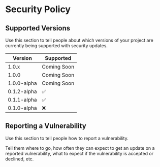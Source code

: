 # Security Policy

## Supported Versions

Use this section to tell people about which versions of your project are
currently being supported with security updates.

| Version     | Supported          |
| ----------- | ------------------ |
| 1.0.x       | Coming Soon        |
| 1.0.0       | Coming Soon        |
| 1.0.0-alpha | Coming Soon        |
| 0.1.2-alpha | :white_check_mark: |
| 0.1.1-alpha | :white_check_mark: |
| 0.1.0-alpha | :x:                |

## Reporting a Vulnerability

Use this section to tell people how to report a vulnerability.

Tell them where to go, how often they can expect to get an update on a
reported vulnerability, what to expect if the vulnerability is accepted or
declined, etc.

